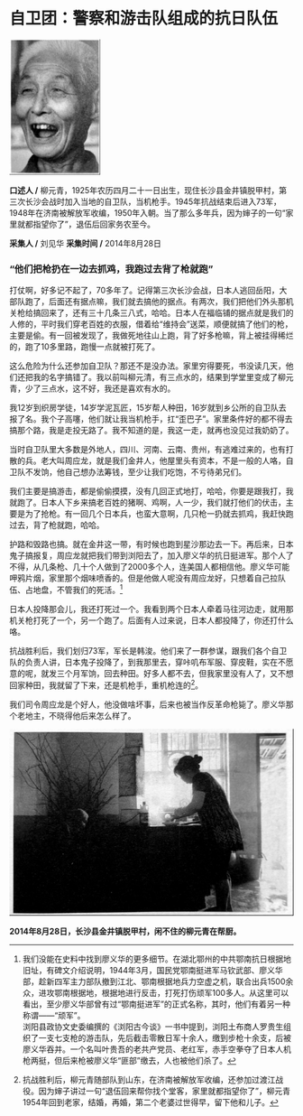 # 自卫团：警察和游击队组成的抗日队伍

![柳元青](./../../assets/nobody68.JPG)

**口述人 /** 柳元青，1925年农历四月二十一日出生，现住长沙县金井镇脱甲村，第三次长沙会战时加入当地的自卫队，当机枪手。1945年抗战结束后进入73军，1948年在济南被解放军收编，1950年入朝。当了那么多年兵，因为婶子的一句“家里就都指望你了”，退伍后回家务农至今。

**采集人 /** 刘见华 **采集时间 /** 2014年8月28日

### “他们把枪扔在一边去抓鸡，我跑过去背了枪就跑”

打仗啊，好多记不起了，70多年了。记得第三次长沙会战，日本人逃回岳阳，大部队跑了，后面还有据点嘛，我们就去搞他的据点。有两次，我们把他们外头那机关枪给搞回来了，还有三十几条三八式，哈哈。日本人在福临铺的据点就是我们的人修的，平时我们穿老百姓的衣服，借着给“维持会”送菜，顺便就搞了他们的枪，主要是偷。有一回被发现了，我做死地往山上跑，背了好多枪嘛，背上被挂得稀烂的，跑了10多里路，跑慢一点就被打死了。

这么危险为什么还参加自卫队？那还不是没办法。家里穷得要死，书没读几天，他们还把我的名字搞错了。我以前叫柳元清，有三点水的，结果到学堂里变成了柳元青，少了三点水，这不好，我还是喜欢有水的。

我12岁到织房学徒，14岁学泥瓦匠，15岁帮人种田，16岁就到乡公所的自卫队去报了名。我个子高噻，他们就让我当机枪手，扛“歪巴子”。家里条件好的都不得去搞那个路，我是走投无路了。我不知道的是，我这一走，就再也没见过我奶奶了。

当时自卫队里大多数是外地人，四川、河南、云南、贵州，有逃难过来的，也有打散的兵。老大叫周应龙，就是我们金井人，他屋里头有资本，不是一般的人咯，自卫队不发饷，他自己想办法筹钱，至少让我们吃饱，不亏待弟兄们。

我们主要是搞游击，都是偷偷摸摸，没有几回正式地打，哈哈，你要是跟我打，我就跑了。日本人下乡来搞老百姓的猪啊、鸡啊，人一少，我们就打他们的伏击，主要是为了抢枪。有一回几个日本兵，也蛮大意啊，几只枪一扔就去抓鸡，我赶快跑过去，背了枪就跑，哈哈。

护路和毁路也搞。就在金井这一带，有时候也跑到星沙那边去一下。再后来，日本鬼子搞报复，周应龙就把我们带到浏阳去了，加入廖义华的抗日挺进军。那个人了不得，从几条枪、几十个人做到了2000多个人，连美国人都相信他。廖义华可能呷鸦片烟，家里那个烟味喷香的。但是他做人呢没有周应龙好，只想着自己拉队伍、占地盘，不管我们的死活。[^6]

日本人投降那会儿，我还打死过一个。我看到两个日本人牵着马往河边走，就用那机关枪打死了一个，另一个跑了。后面有人过来说，日本人都投降了，你还打什么咯。

抗战胜利后，我们划归73军，军长是韩浚。他们来了一群参谋，跟我们各个自卫队的负责人讲，日本鬼子投降了，到我那里去，穿咔叽布军服、穿皮鞋，实在不愿意的呢，就发三个月军饷，回去种田。好多人都不去，但我家里没有人了，又不想回家种田，我就留了下来，还是机枪手，重机枪连的[^7]。

我们司令周应龙是个好人，他没做啥坏事，后来也被当作反革命枪毙了。廖义华那个老地主，不晓得他后来怎么样了。

![2014年8月28日，长沙县金井镇脱甲村，闲不住的柳元青在帮厨。](./../../assets/nobody69.JPG)

**2014年8月28日，长沙县金井镇脱甲村，闲不住的柳元青在帮厨。**

[^6]: 我们没能在史料中找到廖义华的更多细节。在湖北鄂州的中共鄂南抗日根据地旧址，有碑文介绍说明，1944年3月，国民党鄂南挺进军马钦武部、廖义华部，趁新四军主力部队撤到江北、鄂南根据地兵力空虚之机，联合出兵1500余众，进攻鄂南根据地，根据地进行反击，打死打伤顽军100多人。从这里可以看出，至少廖义华部曾有过“鄂南挺进军”的正式名称，其时，他们有着另一种称谓——“顽军”。<br>浏阳县政协文史委编撰的《浏阳古今谈》一书中提到，浏阳土布商人罗贵生组织了一支七支枪的游击队，先后截击零散日军十余人，缴到步枪十余支，后被廖义华吞并。一个名叫叶贵吾的老共产党员、老红军，赤手空拳夺了日本人机枪两挺，但后来枪被廖义华“匪部”缴去，人也被他们杀了。

[^7]: 抗战胜利后，柳元青随部队到山东，在济南被解放军收编，还参加过渡江战役。因为婶子讲过一句“退伍回来帮你找个堂客，家里就都指望你了”，柳元青1954年回到老家，结婚，再婚，第二个老婆过世得早，留下他和儿子。